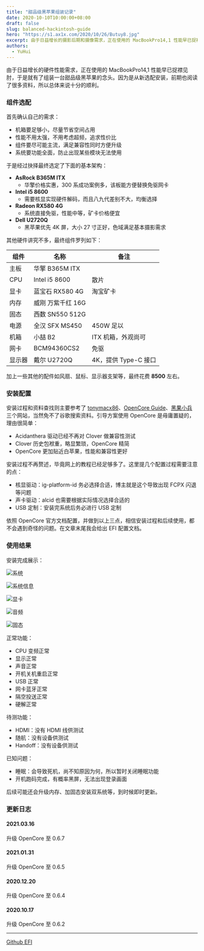 ```yaml
---
title: "甜品级黑苹果组装记录"
date: 2020-10-10T10:00:00+08:00
draft: false
slug: balanced-hackintosh-guide
hero: "https://s1.ax1x.com/2020/10/26/Butuy8.jpg"
excerpt: 由于日益增长的摄影后期和摄像需求，正在使用的 MacBookPro14,1 性能早已捉襟见肘，于是就有了组装一台甜品级黑苹果的念头。因为是从新选配安装，前期也阅读了很多资料，所以总体来说十分的顺利。
authors:
  - YuHui
---
```


由于日益增长的硬件性能需求，正在使用的 MacBookPro14,1 性能早已捉襟见肘，于是就有了组装一台甜品级黑苹果的念头。因为是从新选配安装，前期也阅读了很多资料，所以总体来说十分的顺利。

### 组件选配 ###

首先确认自己的需求：

- 机箱要足够小，尽量节省空间占用
- 性能不用太强，不用考虑超频，追求性价比
- 组件要尽可能主流，满足兼容性同时方便升级
- 系统要功能全面，防止出现某些模块无法使用

于是经过抉择最终选定了下面的基本架构：

- **AsRock B365M ITX**
    - 华擎价格实惠，300 系成功案例多，该板能方便替换免驱网卡
- **Intel i5 8600**
    - 需要核显实现硬件解码，而且八九代差别不大，均衡选择
- **Radeon RX580 4G**
    - 系统直接免驱，性能中等，矿卡价格便宜
- **Dell U2720Q**
    - 黑苹果优先 4K 屏，大小 27 寸正好，色域满足基本摄影需求

其他硬件讲究不多，最终组件罗列如下：

|组件|名称|备注|
|-|-|-|
|主板|华擎 B365M ITX||
|CPU|Intel i5 8600|散片|
|显卡|蓝宝石 RX580 4G|淘宝矿卡|
|内存|威刚 万紫千红 16G||
|固态|西数 SN550 512G||
|电源|全汉 SFX MS450|450W 足以|
|机箱|小喆 B2|ITX 机箱，外观尚可|
|网卡|BCM94360CS2|免驱|
|显示器|戴尔 U2720Q|4K，提供 Type-C 接口|

加上一些其他的配件如风扇、鼠标、显示器支架等，最终花费 **8500** 左右。

### 安装配置 ###

安装过程和资料查找则主要参考了 [tonymacx86](https://www.tonymacx86.com/)、[OpenCore Guide](https://dortania.github.io/OpenCore-Install-Guide/)、[黑果小兵](https://blog.daliansky.net/) 三个网站，当然免不了谷歌搜索资料。引导方案使用 OpenCore 是毋庸置疑的，理由很简单：

- Acidanthera 驱动已经不再对 Clover 做兼容性测试
- Clover 历史包袱重，略显繁琐，OpenCore 精简
- OpenCore 更加贴近白苹果，性能和兼容性更好

安装过程不再赘述，毕竟网上的教程已经足够多了。这里提几个配置过程需要注意的点：

- 核显驱动：ig-platform-id 务必选择合适，博主就是这个导致出现 FCPX 闪退等问题
- 声卡驱动：alcid 也需要根据实际情况选择合适的
- USB 定制：安装完系统后务必进行 USB 定制

依照 OpenCore 官方文档配置，并做到以上三点，相信安装过程和后续使用，都不会遇到奇怪的问题。在文章末尾我会给出 EFI 配置文档。

### 使用结果 ###

安装完成展示：

![系统](https://s1.ax1x.com/2020/10/26/BnBdWd.jpg)

![系统信息](https://s1.ax1x.com/2020/10/26/BnB0SA.jpg)

![显卡](https://s1.ax1x.com/2020/10/26/BnBDyt.jpg)

![音频](https://s1.ax1x.com/2020/10/26/BnBrOP.jpg)

![固态](https://s1.ax1x.com/2020/10/26/BnBBQI.jpg)

正常功能：

- CPU 变频正常
- 显示正常
- 声音正常
- 开机关机重启正常
- USB 正常
- 网卡蓝牙正常
- 隔空投送正常
- 硬解正常

待测功能：

- HDMI：没有 HDMI 线供测试
- 随航：没有设备供测试
- Handoff：没有设备供测试

已知问题：

- 睡眠：会导致死机，尚不知原因为何，所以暂时关闭睡眠功能
- 开机跑码完成，有概率黑屏，无法出现登录画面

后续可能还会升级内存、加固态安装双系统等，到时候即时更新。

### 更新日志 ###

#### 2021.03.16 ####

升级 OpenCore 至 0.6.7

#### 2021.01.31 ####

升级 OpenCore 至 0.6.5

#### 2020.12.20 ####

升级 OpenCore 至 0.6.4

#### 2020.10.17 ####

升级 OpenCore 至 0.6.2

---

[Github EFI](https://github.com/DongYuHui/hackintosh-opencore-asrock-b365m-itx)